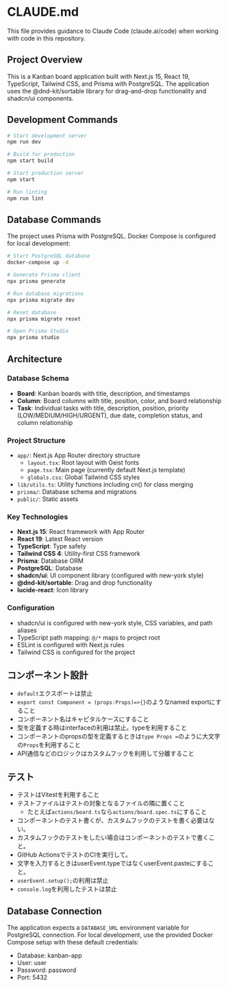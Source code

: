 # CLAUDE.md

This file provides guidance to Claude Code (claude.ai/code) when working with code in this repository.

## Project Overview

This is a Kanban board application built with Next.js 15, React 19, TypeScript, Tailwind CSS, and Prisma with PostgreSQL. The application uses the @dnd-kit/sortable library for drag-and-drop functionality and shadcn/ui components.

## Development Commands

```bash
# Start development server
npm run dev

# Build for production
npm start build

# Start production server
npm start

# Run linting
npm run lint
```

## Database Commands

The project uses Prisma with PostgreSQL. Docker Compose is configured for local development:

```bash
# Start PostgreSQL database
docker-compose up -d

# Generate Prisma client
npx prisma generate

# Run database migrations
npx prisma migrate dev

# Reset database
npx prisma migrate reset

# Open Prisma Studio
npx prisma studio
```

## Architecture

### Database Schema
- **Board**: Kanban boards with title, description, and timestamps
- **Column**: Board columns with title, position, color, and board relationship
- **Task**: Individual tasks with title, description, position, priority (LOW/MEDIUM/HIGH/URGENT), due date, completion status, and column relationship

### Project Structure
- `app/`: Next.js App Router directory structure
  - `layout.tsx`: Root layout with Geist fonts
  - `page.tsx`: Main page (currently default Next.js template)
  - `globals.css`: Global Tailwind CSS styles
- `lib/utils.ts`: Utility functions including cn() for class merging
- `prisma/`: Database schema and migrations
- `public/`: Static assets

### Key Technologies
- **Next.js 15**: React framework with App Router
- **React 19**: Latest React version
- **TypeScript**: Type safety
- **Tailwind CSS 4**: Utility-first CSS framework
- **Prisma**: Database ORM
- **PostgreSQL**: Database
- **shadcn/ui**: UI component library (configured with new-york style)
- **@dnd-kit/sortable**: Drag and drop functionality
- **lucide-react**: Icon library

### Configuration
- shadcn/ui is configured with new-york style, CSS variables, and path aliases
- TypeScript path mapping: `@/*` maps to project root
- ESLint is configured with Next.js rules
- Tailwind CSS is configured for the project

## コンポーネント設計

- `default`エクスポートは禁止
- `export const Component = (props:Props)=>{}`のようなnamed exportにすること
- コンポーネント名はキャピタルケースにすること
- 型を定義する時はinterfaceの利用は禁止。typeを利用すること
- コンポーネントのpropsの型を定義するときは`type Props =`のように大文字の`Props`を利用すること
- API通信などのロジックはカスタムフックを利用して分離すること

## テスト

- テストはVitestを利用すること
- テストファイルはテストの対象となるファイルの隣に置くこと
  - たとえば`actions/board.ts`なら`actions/board.spec.ts`にすること
- コンポーネントのテスト書くが、カスタムフックのテストを書く必要はない。
- カスタムフックのテストをしたい場合はコンポーネントのテストで書くこと。
- GitHub ActionsでテストのCIを実行して。
- 文字を入力するときはuserEvent.typeではなくuserEvent.pasteにすること。
- `userEvent.setup();`の利用は禁止
- `console.log`を利用したテストは禁止

## Database Connection

The application expects a `DATABASE_URL` environment variable for PostgreSQL connection. For local development, use the provided Docker Compose setup with these default credentials:
- Database: kanban-app
- User: user
- Password: password
- Port: 5432